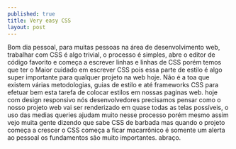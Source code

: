 ```yaml
---
published: true
title: Very easy CSS
layout: post
---
```

Bom dia pessoal, 
para muitas pessoas na área de desenvolvimento web, trabalhar com CSS é algo trivial, o processo é simples, abre o editor de código favorito e começa a escrever linhas e linhas de CSS  porém temos que ter o Maior cuidado  em escrever CSS pois essa parte de estilo é algo super importante para qualquer projeto na web hoje.
 Não é a toa que existem várias metodologias, guias de estilo e até frameworks CSS para efetuar bem esta tarefa de colocar estilos em nossas paginas web. hoje com design responsivo nós desenvolvedores precisamos pensar como o nosso projeto web vai ser renderizado em quase todas as telas possíveis, o uso das medias queries ajudam muito nesse processo porém mesmo assim vejo muita gente dizendo que sabe CSS de barbada mas quando o projeto começa a crescer o CSS começa a ficar macarrônico é somente um alerta ao pessoal os fundamentos são muito importantes. abraço.
